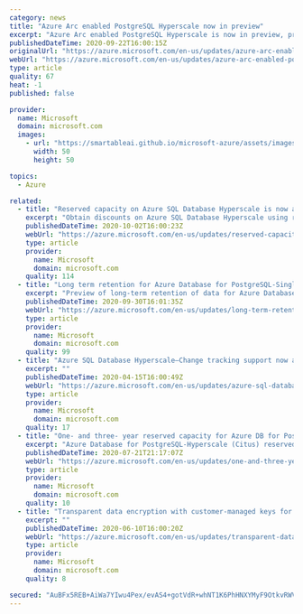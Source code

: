 ```yaml
---
category: news
title: "Azure Arc enabled PostgreSQL Hyperscale now in preview"
excerpt: "Azure Arc enabled PostgreSQL Hyperscale is now in preview, providing elastic scale with a unified hybrid management experience with or without a direct connection to the cloud. "
publishedDateTime: 2020-09-22T16:00:15Z
originalUrl: "https://azure.microsoft.com/en-us/updates/azure-arc-enabled-postgresql-hyperscale-now-in-preview/"
webUrl: "https://azure.microsoft.com/en-us/updates/azure-arc-enabled-postgresql-hyperscale-now-in-preview/"
type: article
quality: 67
heat: -1
published: false

provider:
  name: Microsoft
  domain: microsoft.com
  images:
    - url: "https://smartableai.github.io/microsoft-azure/assets/images/organizations/microsoft.com-50x50.jpg"
      width: 50
      height: 50

topics:
  - Azure

related:
  - title: "Reserved capacity on Azure SQL Database Hyperscale is now available"
    excerpt: "Obtain discounts on Azure SQL Database Hyperscale using reserved capacity."
    publishedDateTime: 2020-10-02T16:00:23Z
    webUrl: "https://azure.microsoft.com/en-us/updates/reserved-capacity-on-azure-sql-database-hyperscale-is-now-available/"
    type: article
    provider:
      name: Microsoft
      domain: microsoft.com
    quality: 114
  - title: "Long term retention for Azure Database for PostgreSQL-Single Server"
    excerpt: "Preview of long-term retention of data for Azure Database for PostgreSQL-Single Server is now available."
    publishedDateTime: 2020-09-30T16:01:35Z
    webUrl: "https://azure.microsoft.com/en-us/updates/long-term-retention-for-azure-database-for-postgresql-single-server/"
    type: article
    provider:
      name: Microsoft
      domain: microsoft.com
    quality: 99
  - title: "Azure SQL Database Hyperscale—Change tracking support now available"
    excerpt: ""
    publishedDateTime: 2020-04-15T16:00:49Z
    webUrl: "https://azure.microsoft.com/en-us/updates/azure-sql-database-hyperscale-change-tracking-support-now-available/"
    type: article
    provider:
      name: Microsoft
      domain: microsoft.com
    quality: 17
  - title: "One- and three- year reserved capacity for Azure DB for PostgreSQL-Hyperscale (Citus)"
    excerpt: "Azure Database for PostgreSQL-Hyperscale (Citus) reserved capacity is now available to reserve compute power for your existing and future Hyperscale (Citus) server groups. "
    publishedDateTime: 2020-07-21T21:17:07Z
    webUrl: "https://azure.microsoft.com/en-us/updates/one-and-three-year-reserved-capacity-for-azure-database-for-postgresqhyperscale-citus/"
    type: article
    provider:
      name: Microsoft
      domain: microsoft.com
    quality: 10
  - title: "Transparent data encryption with customer-managed keys for Azure SQL Database Hyperscale"
    excerpt: ""
    publishedDateTime: 2020-06-10T16:00:20Z
    webUrl: "https://azure.microsoft.com/en-us/updates/transparent-data-encryption-with-customermanaged-keys-for-azure-sql-database-hyperscale/"
    type: article
    provider:
      name: Microsoft
      domain: microsoft.com
    quality: 8

secured: "AuBFx5REB+AiWa7YIwu4Pex/evAS4+gotVdR+whNT1K6PhHNXYMyF9OtkvRWVaDXeRw+g+1wqlkr8j2+BIkiI4c0gq3zX40POl00YO+xe7zOkaY/6ipifsB1GdLYIuFgjzukEilAcuWWq4Q5lsOScg9H0i8xUTc5lv0sCOFkkOS38LIUNat7n/0UKGvQlAqkza7O0f8Qm33TjGCmkOGMrQYS5vHwUzCjp+Ws5JK9VzMtn8tzdGoWpsF6AahLfp0Bl5sVSZEZHa3ygahJ5pZV/EuuSUcAG9hAJGly2tgC4JCpEHApupigNr/Ihn9QjRSoYPlTdvpZZ3Z25kJRG+BNS6Fia57yjxTgZF4kDT60rxE=;hXvwGCgDcABK2foDK/0jow=="
---
```



